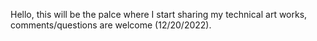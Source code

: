 Hello, this will be the palce where I start sharing my technical art works, comments/questions are welcome (12/20/2022).
